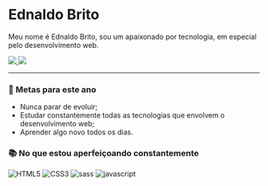 # Ednaldo Brito
Meu nome é Ednaldo Brito, sou um apaixonado por tecnologia, em especial pelo desenvolvimento web.

<a href="https://www.linkedin.com/in/ednaldobrito/">
 <img src="https://img.shields.io/badge/-Linkedin-blue?style=flat-square&logo=Linkedin&logoColor=white" />
</a>

<a href="mailto:contato@ednaldobrito.com.br">
 <img src="https://img.shields.io/badge/-Email-c14438?style=flat-square&logo=Gmail&logoColor=white" />
</a>

--- 

### 🎯 Metas para este ano
- Nunca parar de evoluir;
- Estudar constantemente todas as tecnologias que envolvem o desenvolvimento web;
- Aprender algo novo todos os dias.

### 📚 No que estou aperfeiçoando constantemente  
![HTML5](https://img.shields.io/badge/HTML5-E34F26?style=for-the-badge&logo=html5&logoColor=white)
![CSS3](https://img.shields.io/badge/CSS3-1572B6?style=for-the-badge&logo=css3&logoColor=white)
![sass](https://img.shields.io/badge/Sass-CC6699?style=for-the-badge&logo=sass&logoColor=white)
![javascript](https://img.shields.io/badge/JavaScript-F7DF1E?style=for-the-badge&logo=javascript&logoColor=black)

